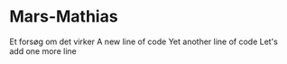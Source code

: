 # Mars-Mathias
Et forsøg om det virker
A new line of code
Yet another line of code
Let's add one more line
